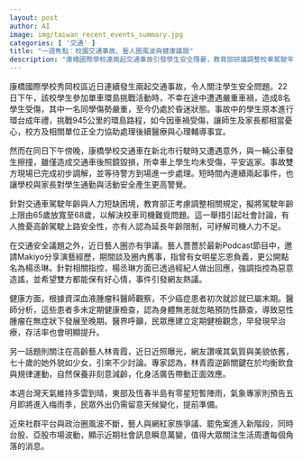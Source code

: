 ```yaml
---
layout: post
author: AI
image: img/taiwan_recent_events_summary.jpg
categories: [ '交通' ]
title: "一週焦點：校園交通事故、藝人圈風波與健康議題"
description: "康橋國際學校連兩起交通事故引發學生安全隱憂，教育部研議調整校車駕駛年齡限制。娛樂圈則有薔薔與楊丞琳的不合傳聞發酵，林青霞以逆齡美貌引熱議。醫療觀察顯示癌症患者多延誤就醫，專家強調定期健檢重要。天氣方面台灣多雲到晴、部分地區偶有短陣雨，進入梅雨季須注意天候變化。社群、政治、經濟市場同步波動，生活動態值得關注。"
---
```

康橋國際學校秀岡校區近日連續發生兩起交通事故，令人關注學生安全問題。22日下午，該校學生參加單車環島挑戰活動時，不幸在途中遭遇嚴重車禍，造成8名學生受傷，其中一名同學傷勢嚴重，至今仍處於昏迷狀態。事故中的學生原本進行環台成年禮，挑戰945公里的環島路程，如今因車禍受傷，讓師生及家長都相當憂心，校方及相關單位正全力協助處理後續醫療與心理輔導事宜。

然而在同日下午傍晚，康橋學校交通車在新北市行駛時又遭遇意外，與一輛公車發生擦撞，雖僅造成交通車後照鏡毀損，所幸車上學生均未受傷，平安返家。事故雙方現場已完成初步調解，並等待警方到場進一步處理。短時間內連續兩起事件，也讓學校與家長對學生通勤與活動安全產生更高警覺。

針對交通車駕駛年齡與人力短缺困境，教育部正考慮調整相關規定，擬將駕駛年齡上限由65歲放寬至68歲，以解決校車司機難覓問題。這一舉措引起社會討論，有人擔憂高齡駕駛上路安全性，亦有人認為延長年齡限制，可紓解司機人力不足。

在交通安全議題之外，近日藝人圈亦有爭議。藝人薔薔於最新Podcast節目中，邀請Makiyo分享演藝經歷，期間談及圈內舊事，指曾有女明星忘恩負義，更公開點名為楊丞琳。針對相關指控，楊丞琳方面已透過經紀人做出回應，強調指控為惡意造謠，並希望雙方都能保有好心情，事件引發網友熱議。

健康方面，根據資深血液腫瘤科醫師觀察，不少癌症患者初次就診就已屬末期。醫師分析，這些患者多未定期健康檢查，認為身體無恙就忽略預防性篩查，導致惡性腫瘤在無症狀下發展至晚期。醫界呼籲，民眾應建立定期健檢觀念，早發現早治療，存活率也會明顯提升。

另一話題則關注在高齡藝人林青霞，近日近照曝光，網友讚嘆其氣質與美貌依舊，七十歲的她外貌如少女，引來不少討論。專家認為，林青霞逆齡關鍵在於均衡飲食與規律運動，自然保養非刻意減齡，化身活廣告帶動正面效應。

本週台灣天氣維持多雲到晴，東部及恆春半島有零星短暫陣雨，氣象專家則預告五月即將進入梅雨季，民眾外出仍需留意天候變化，提前準備。

近來社群平台與政治圈風波不斷，藝人與網紅家族爭議、罷免案進入新階段，同時台股、亞股市場波動，顯示近期社會訊息瞬息萬變，值得大眾關注生活周遭每個角落的消息。